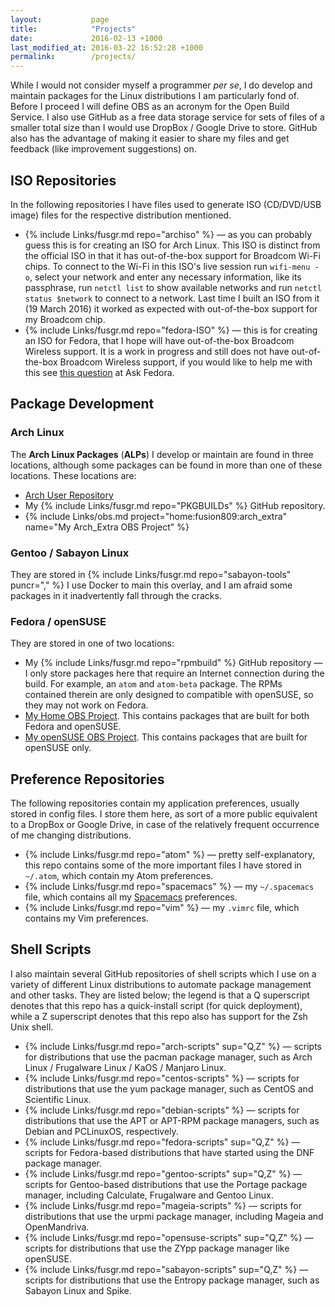 ```yaml
---
layout:           page
title:            "Projects"
date:             2016-02-13 +1000
last_modified_at: 2016-03-22 16:52:28 +1000
permalink:        /projects/
---
```


While I would not consider myself a programmer *per se*, I do develop and maintain packages for the Linux distributions I am particularly fond of. Before I proceed I will define OBS as an acronym for the Open Build Service. I also use GitHub as a free data storage service for sets of files of a smaller total size than I would use DropBox / Google Drive to store. GitHub also has the advantage of making it easier to share my files and get feedback (like improvement suggestions) on.

## ISO Repositories
In the following repositories I have files used to generate ISO (CD/DVD/USB image) files for the respective distribution mentioned.

* {% include Links/fusgr.md repo="archiso" %} &mdash; as you can probably guess this is for creating an ISO for Arch Linux. This ISO is distinct from the official ISO in that it has out-of-the-box support for Broadcom Wi-Fi chips. To connect to the Wi-Fi in this ISO's live session run `wifi-menu -o`, select your network and enter any necessary information, like its passphrase, run `netctl list` to show available networks and run `netctl status $network` to connect to a network. Last time I built an ISO from it (19 March 2016) it worked as expected with out-of-the-box support for my Broadcom chip.
* {% include Links/fusgr.md repo="fedora-ISO" %} &mdash; this is for creating an ISO for Fedora, that I hope will have out-of-the-box Broadcom Wireless support. It is a work in progress and still does not have out-of-the-box Broadcom Wireless support, if you would like to help me with this see [this question](https://ask.fedoraproject.org/en/question/83250/how-do-i-create-a-fedora-23-iso-with-broadcom-wl-preinstalled/) at Ask Fedora.

## Package Development

### Arch Linux
The **Arch Linux Packages** (**ALPs**) I develop or maintain are found in three locations, although some packages can be found in more than one of these locations. These locations are:

* [Arch User Repository](https://aur.archlinux.org/packages/?SeB=m&K=fusion809)
* My {% include Links/fusgr.md repo="PKGBUILDs" %} GitHub repository.
* {% include Links/obs.md project="home:fusion809:arch_extra" name="My Arch_Extra OBS Project" %}

### Gentoo / Sabayon Linux
They are stored in {% include Links/fusgr.md repo="sabayon-tools" puncr="," %} I use Docker to main this overlay, and I am afraid some packages in it inadvertently fall through the cracks.

### Fedora / openSUSE
They are stored in one of two locations:

* My {% include Links/fusgr.md repo="rpmbuild" %} GitHub repository &mdash; I only store packages here that require an Internet connection during the build. For example, an `atom` and `atom-beta` package. The RPMs contained therein are only designed to compatible with openSUSE, so they may not work on Fedora.
* [My Home OBS Project](https://build.opensuse.org/project/show/home:fusion809/). This contains packages that are built for both Fedora and openSUSE.
* [My openSUSE OBS Project](https://build.opensuse.org/project/show/home:fusion809:opensuse/). This contains packages that are built for openSUSE only.

## Preference Repositories
The following repositories contain my application preferences, usually stored in config files. I store them here, as sort of a more public equivalent to a DropBox or Google Drive, in case of the relatively frequent occurrence of me changing distributions.

* {% include Links/fusgr.md repo="atom" %} &mdash; pretty self-explanatory, this repo contains some of the more important files I have stored in `~/.atom`, which contain my Atom preferences.
* {% include Links/fusgr.md repo="spacemacs" %} &mdash; my `~/.spacemacs` file, which contains all my [Spacemacs](https://github.com/syl20bnr/spacemacs) preferences.
* {% include Links/fusgr.md repo="vim" %} &mdash; my `.vimrc` file, which contains my Vim preferences.

## Shell Scripts
I also maintain several GitHub repositories of shell scripts which I use on a variety of different Linux distributions to automate package management and other tasks. They are listed below; the legend is that a Q superscript denotes that this repo has a quick-install script (for quick deployment), while a Z superscript denotes that this repo also has support for the Zsh Unix shell.

* {% include Links/fusgr.md repo="arch-scripts" sup="Q,Z" %} &mdash; scripts for distributions that use the pacman package manager, such as Arch Linux / Frugalware Linux / KaOS / Manjaro Linux.
* {% include Links/fusgr.md repo="centos-scripts" %} &mdash; scripts for distributions that use the yum package manager, such as CentOS and Scientific Linux.
* {% include Links/fusgr.md repo="debian-scripts" %} &mdash; scripts for distributions that use the APT or APT-RPM package managers, such as Debian and PCLinuxOS, respectively.
* {% include Links/fusgr.md repo="fedora-scripts" sup="Q,Z" %} &mdash; scripts for Fedora-based distributions that have started using the DNF package manager.
* {% include Links/fusgr.md repo="gentoo-scripts" sup="Q,Z" %} &mdash; scripts for Gentoo-based distributions that use the Portage package manager, including Calculate, Frugalware and Gentoo Linux.
* {% include Links/fusgr.md repo="mageia-scripts" %} &mdash; scripts for distributions that use the urpmi package manager, including Mageia and OpenMandriva.
* {% include Links/fusgr.md repo="opensuse-scripts" sup="Q,Z" %} &mdash; scripts for distributions that use the ZYpp package manager like openSUSE.
* {% include Links/fusgr.md repo="sabayon-scripts" sup="Q,Z" %} &mdash; scripts for distributions that use the Entropy package manager, such as Sabayon Linux and Spike.
